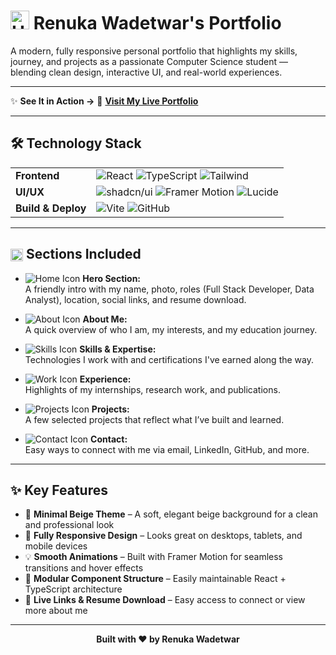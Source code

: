 # <img src="https://tse3.mm.bing.net/th?id=OIP.DYnuie57-javRgOHUBLpfAHaHa&pid=Api&P=0&h=180" alt="Heart Icon" width="30" height="30"/> Renuka Wadetwar's Portfolio

A modern, fully responsive personal portfolio that highlights my skills, journey, and projects as a passionate Computer Science student — blending clean design, interactive UI, and real-world experiences.

---

✨ **See It in Action →** 🔗 [**Visit My Live Portfolio**](https://renukawadetwar.vercel.app/)

---

## 🛠️ Technology Stack

<table>
<tr>
<td><strong>Frontend</strong></td>
<td>
<img src="https://img.shields.io/badge/React-20232A?style=flat&logo=react&logoColor=61DAFB" alt="React"/>
<img src="https://img.shields.io/badge/TypeScript-007ACC?style=flat&logo=typescript&logoColor=white" alt="TypeScript"/>
<img src="https://img.shields.io/badge/Tailwind_CSS-38B2AC?style=flat&logo=tailwind-css&logoColor=white" alt="Tailwind"/>
</td>
</tr>
<tr>
<td><strong>UI/UX</strong></td>
<td>
<img src="https://img.shields.io/badge/shadcn/ui-000000?style=flat&logo=shadcnui&logoColor=white" alt="shadcn/ui"/>
<img src="https://img.shields.io/badge/Framer_Motion-0055FF?style=flat&logo=framer&logoColor=white" alt="Framer Motion"/>
<img src="https://img.shields.io/badge/Lucide_Icons-F56565?style=flat&logo=lucide&logoColor=white" alt="Lucide"/>
</td>
</tr>
<tr>
<td><strong>Build & Deploy</strong></td>
<td>
<img src="https://img.shields.io/badge/Vite-646CFF?style=flat&logo=vite&logoColor=white" alt="Vite"/>
<img src="https://img.shields.io/badge/GitHub-100000?style=flat&logo=github&logoColor=white" alt="GitHub"/>
</td>
</tr>
</table>

---

<h2>
  <img src="https://tse4.mm.bing.net/th?id=OIP.9mDVfeO5Cwz6nX0VkXIhUgHaHa&pid=Api&P=0&h=180" alt="Section Icon" width="20" style="vertical-align: middle;"/> Sections Included
</h2>

- <img src="https://img.icons8.com/ios-filled/20/000000/home.png" alt="Home Icon"/> **Hero Section:**  
  A friendly intro with my name, photo, roles (Full Stack Developer, Data Analyst), location, social links, and resume download.

- <img src="https://img.icons8.com/ios-filled/20/000000/about.png" alt="About Icon"/> **About Me:**  
  A quick overview of who I am, my interests, and my education journey.

- <img src="https://img.icons8.com/ios-filled/20/000000/code.png" alt="Skills Icon"/> **Skills & Expertise:**  
  Technologies I work with and certifications I've earned along the way.

- <img src="https://img.icons8.com/ios-filled/20/000000/work.png" alt="Work Icon"/> **Experience:**  
  Highlights of my internships, research work, and publications.

- <img src="https://img.icons8.com/ios-filled/20/000000/project.png" alt="Projects Icon"/> **Projects:**  
  A few selected projects that reflect what I’ve built and learned.

- <img src="https://img.icons8.com/ios-filled/20/000000/phone-message.png" alt="Contact Icon"/> **Contact:**  
  Easy ways to connect with me via email, LinkedIn, GitHub, and more.

---

## ✨ Key Features

- 🎨 **Minimal Beige Theme** – A soft, elegant beige background for a clean and professional look  
- 📱 **Fully Responsive Design** – Looks great on desktops, tablets, and mobile devices  
- 💡 **Smooth Animations** – Built with Framer Motion for seamless transitions and hover effects  
- 🧩 **Modular Component Structure** – Easily maintainable React + TypeScript architecture  
- 🔗 **Live Links & Resume Download** – Easy access to connect or view more about me  

---

<div align="center">


**Built with ❤️ by Renuka Wadetwar**

</div>
